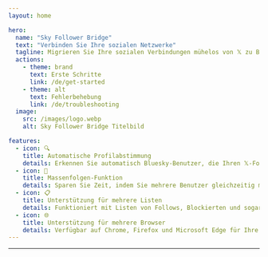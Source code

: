 ```yaml
---
layout: home

hero:
  name: "Sky Follower Bridge"
  text: "Verbinden Sie Ihre sozialen Netzwerke"
  tagline: Migrieren Sie Ihre sozialen Verbindungen mühelos von 𝕏 zu Bluesky
  actions:
    - theme: brand
      text: Erste Schritte
      link: /de/get-started
    - theme: alt
      text: Fehlerbehebung
      link: /de/troubleshooting
  image:
    src: /images/logo.webp
    alt: Sky Follower Bridge Titelbild

features:
  - icon: 🔍
    title: Automatische Profilabstimmung
    details: Erkennen Sie automatisch Bluesky-Benutzer, die Ihren 𝕏-Follows ähneln.
  - icon: 🚀
    title: Massenfolgen-Funktion
    details: Sparen Sie Zeit, indem Sie mehrere Benutzer gleichzeitig mit unserer "Follow All"-Schaltfläche folgen.
  - icon: 📋
    title: Unterstützung für mehrere Listen
    details: Funktioniert mit Listen von Follows, Blockierten und sogar öffentlichen 𝕏-Listen.
  - icon: 🌐
    title: Unterstützung für mehrere Browser
    details: Verfügbar auf Chrome, Firefox und Microsoft Edge für Ihre Bequemlichkeit.
---
```


---

<Voices
  title="Was die Leute sagen..."
  moreLabel="Mehr"
/>
